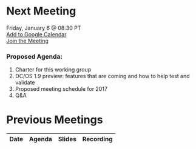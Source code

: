 # Next Meeting
Friday, January 6 @ 08:30 PT <br>
[Add to Google Calendar](https://calendar.google.com/calendar/event?action=TEMPLATE&tmeid=YnBtNWtmYm90bzRxNDFmMm9kcWpsbWFybWsgbWVzb3NwaGVyZS5pb18xaXU2cWtrcm1uZ2hiNjFudGZycDVmYzQ2b0Bn&tmsrc=mesosphere.io_1iu6qkkrmnghb61ntfrp5fc46o%40group.calendar.google.com) <br>
[Join the Meeting]()
### Proposed Agenda:
1. Charter for this working group
2. DC/OS 1.9 preview: features that are coming and how to help test and validate
3. Proposed meeting schedule for 2017
4. Q&A

# Previous Meetings

| Date | Agenda | Slides | Recording |
|------|--------|--------|-----------|
